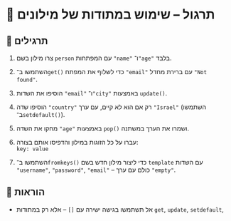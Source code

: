 # 📘 תרגול – שימוש במתודות של מילונים

## 🧪 תרגילים

1. צרו מילון בשם `person` עם המפתחות `"name"` ו־`"age"` בלבד.

2. השתמשו ב־`get()` כדי לשלוף את המפתח `"email"` עם ברירת מחדל `"Not found"`.

3. הוסיפו את השדות `"email"` ו־`"city"` באמצעות `update()`.

4. הוסיפו שדה `"country"` רק אם הוא לא קיים, עם ערך `"Israel"` (השתמשו ב־`setdefault()`).

5. מחקו את השדה `"age"` באמצעות `pop()` ושמרו את הערך במשתנה.

6. עברו על כל הזוגות במילון והדפיסו אותם בצורה:  
   `key: value`

7. השתמשו ב־`fromkeys()` כדי ליצור מילון חדש בשם `template` עם השדות `"username"`, `"password"`, `"email"` – כולם עם ערך `"empty"`.

## 📌 הוראות

- אל תשתמשו בגישה ישירה עם `[]` – אלא רק במתודות `get`, `update`, `setdefault`,
